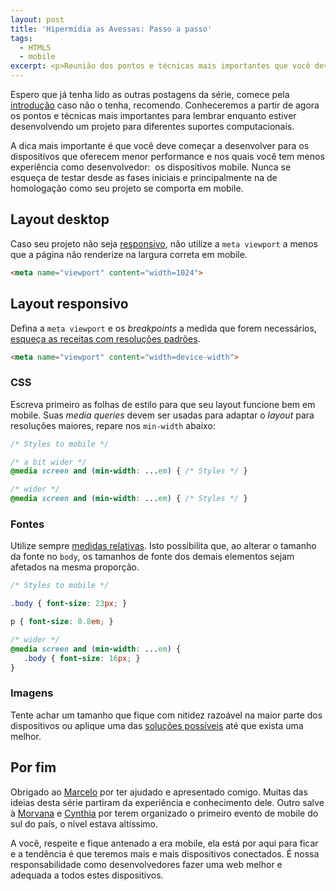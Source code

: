 ```yaml
---
layout: post
title: 'Hipermídia as Avessas: Passo a passo'
tags:
  - HTML5
  - mobile
excerpt: <p>Reunião dos pontos e técnicas mais importantes que você deve lembrar enquanto estiver desenvolvendo um projeto para diferentes suportes computacionais.</p>
---
```


Espero que já tenha lido as outras postagens da série, comece pela [introdução](/hipermidia-as-avessas.html) caso não o tenha, recomendo. Conheceremos a partir de agora os pontos e técnicas mais importantes para lembrar enquanto estiver desenvolvendo um projeto para diferentes suportes computacionais.

A dica mais importante é que você deve começar a desenvolver para os dispositivos que oferecem menor performance e nos quais você tem menos experiência como desenvolvedor:  os dispositivos mobile. Nunca se esqueça de testar desde as fases iniciais e principalmente na de homologação como seu projeto se comporta em mobile.

## Layout desktop

Caso seu projeto não seja [responsivo](/hipermidia-as-avessas-responsive-design.html), não utilize a `meta viewport` a menos que a página não renderize na largura correta em mobile.

~~~ html
<meta name="viewport" content="width=1024">
~~~

## Layout responsivo

Defina a `meta viewport` e os *breakpoints* a medida que forem necessários, [esqueça as receitas com resoluções padrões](/hipermidia-as-avessas-responsive-design.html#Breakpoints).

~~~ html
<meta name="viewport" content="width=device-width">
~~~

### CSS

Escreva primeiro as folhas de estilo para que seu layout funcione bem em mobile. Suas *media queries* devem ser usadas para adaptar o *layout* para resoluções maiores, repare nos `min-width` abaixo:

~~~ css
/* Styles to mobile */

/* a bit wider */
@media screen and (min-width: ...em) { /* Styles */ }

/* wider */
@media screen and (min-width: ...em) { /* Styles */ }
~~~

### Fontes

Utilize sempre [medidas relativas](/hipermidia-as-avessas-responsive-design.html#Tamanho-relativo). Isto possibilita que, ao alterar o tamanho da fonte no `body`, os tamanhos de fonte dos demais elementos sejam afetados na mesma proporção.

~~~ css
/* Styles to mobile */

.body { font-size: 23px; }

p { font-size: 0.8em; }

/* wider */
@media screen and (min-width: ...em) {
   .body { font-size: 16px; }
}
~~~

### Imagens

Tente achar um tamanho que fique com nitidez razoável na maior parte dos dispositivos ou aplique uma das <a href="/hipermidia-as-avessas-imagens.html#Soluções-possíveis">soluções possíveis</a> até que exista uma melhor.

## Por fim

Obrigado ao [Marcelo](https://twitter.com/askoth) por ter ajudado e apresentado comigo. Muitas das ideias desta série partiram da experiência e conhecimento dele. Outro salve à [Morvana](https://twitter.com/morvanabonin) e [Cynthia](https://twitter.com/cynthiazanoni) por terem organizado o primeiro evento de mobile do sul do país, o nível estava altíssimo.

A você, respeite e fique antenado a era mobile, ela está por aqui para ficar e a tendência é que teremos mais e mais dispositivos conectados. É nossa responsabilidade como desenvolvedores fazer uma web melhor e adequada a todos estes dispositivos.
